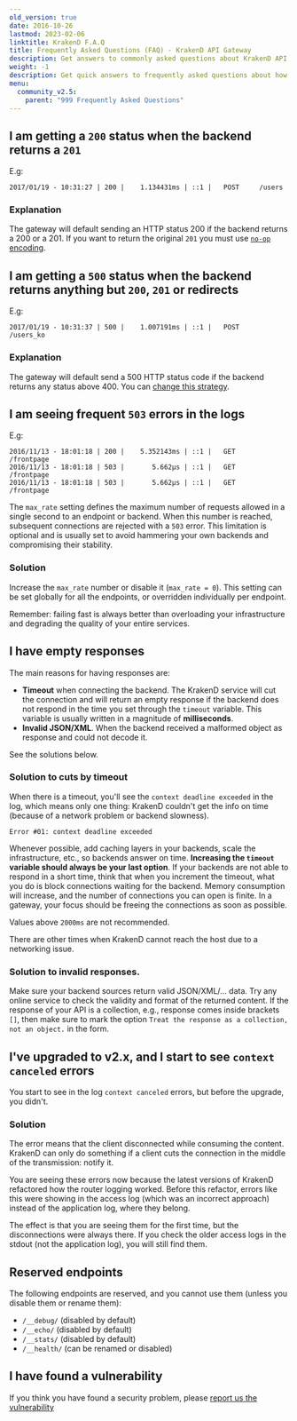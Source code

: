 ```yaml
---
old_version: true
date: 2016-10-26
lastmod: 2023-02-06
linktitle: KrakenD F.A.Q
title: Frequently Asked Questions (FAQ) - KrakenD API Gateway
description: Get answers to commonly asked questions about KrakenD API Gateway, covering various aspects of its features, implementation, and usage
weight: -1
description: Get quick answers to frequently asked questions about how KrakenD works and the reason behind different responses.
menu:
  community_v2.5:
    parent: "999 Frequently Asked Questions"
---
```


## I am getting a `200` status when the backend returns a `201`
E.g:

    2017/01/19 - 10:31:27 | 200 |    1.134431ms | ::1 |   POST     /users

### Explanation

The gateway will default sending an HTTP status 200 if the backend returns a 200 or a 201. If you want to return the original `201` you must use [`no-op` encoding](/docs/v2.5/endpoints/no-op/).

## I am getting a `500` status when the backend returns anything but `200`, `201` or redirects
E.g:

    2017/01/19 - 10:31:37 | 500 |    1.007191ms | ::1 |   POST     /users_ko

### Explanation

The gateway will default send a 500 HTTP status code if the backend returns any status above 400. You can [change this strategy](/docs/v2.5/backends/detailed-errors/).

## I am seeing frequent `503` errors in the logs
E.g:

    2016/11/13 - 18:01:18 | 200 |    5.352143ms | ::1 |   GET     /frontpage
    2016/11/13 - 18:01:18 | 503 |       5.662µs | ::1 |   GET     /frontpage
    2016/11/13 - 18:01:18 | 503 |       5.662µs | ::1 |   GET     /frontpage

The `max_rate` setting defines the maximum number of requests allowed in a single second to an endpoint or backend. When this number is reached, subsequent connections are rejected with a `503` error. This limitation is optional and is usually set to avoid hammering your own backends and compromising their stability.

### Solution
Increase the `max_rate` number or disable it (`max_rate = 0`). This setting can be set globally for all the endpoints,
or overridden individually per endpoint.

Remember: failing fast is always better than overloading your infrastructure and degrading the quality of your entire services.

## I have empty responses
The main reasons for having responses are:

- **Timeout** when connecting the backend. The KrakenD service will cut the connection and will return an empty response if the backend does not respond in the time you set through the `timeout` variable. This variable is usually written in a magnitude of **milliseconds**.
- **Invalid JSON/XML**. When the backend received a malformed object as response and could not decode it.

See the solutions below.

### Solution to cuts by timeout
When there is a timeout, you'll see the `context deadline exceeded` in the log, which means only one thing: KrakenD couldn't get the info on time (because of a network problem or backend slowness).

    Error #01: context deadline exceeded

Whenever possible, add caching layers in your backends, scale the infrastructure, etc., so backends answer on time. **Increasing the `timeout` variable should always be your last option**. If your backends are not able to respond in a short time, think that when you increment the timeout, what you do is block connections waiting for the backend. Memory consumption will increase, and the number of connections you can open is finite. In a gateway, your focus should be freeing the connections as soon as possible.

Values above `2000ms` are not recommended.

There are other times when KrakenD cannot reach the host due to a networking issue.

### Solution to invalid responses.
Make sure your backend sources return valid JSON/XML/... data. Try any online service to check the validity and format
of the returned content. If the response of your API is a collection, e.g., response comes inside brackets `[]`, then make sure to mark the option `Treat the response as a collection, not an object.` in the form.

## I've upgraded to v2.x, and I start to see `context canceled` errors
You start to see in the log `context canceled` errors, but before the upgrade, you didn't.

### Solution
The error means that the client disconnected while consuming the content. KrakenD can only do something if a client cuts the connection in the middle of the transmission: notify it.

You are seeing these errors now because the latest versions of KrakenD refactored how the router logging worked. Before this refactor, errors like this were showing in the access log (which was an incorrect approach) instead of the application log, where they belong.

The effect is that you are seeing them for the first time, but the disconnections were always there. If you check the older access logs in the stdout (not the application log), you will still find them.


## Reserved endpoints
The following endpoints are reserved, and you cannot use them (unless you disable them or rename them):

- `/__debug/` (disabled by default)
- `/__echo/` (disabled by default)
- `/__stats/`  (disabled by default)
- `/__health/` (can be renamed or disabled)

## I have found a vulnerability
If you think you have found a security problem, please [report us the vulnerability](/security-policy/)